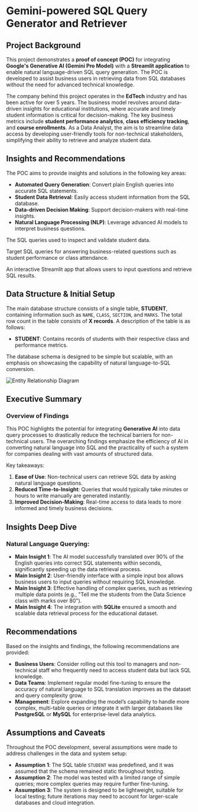 # Gemini-powered SQL Query Generator and Retriever

## Project Background

This project demonstrates a **proof of concept (POC)** for integrating **Google's Generative AI (Gemini Pro Model)** with a **Streamlit application** to enable natural language-driven SQL query generation. The POC is developed to assist business users in retrieving data from SQL databases without the need for advanced technical knowledge.

The company behind this project operates in the **EdTech** industry and has been active for over 5 years. The business model revolves around data-driven insights for educational institutions, where accurate and timely student information is critical for decision-making. The key business metrics include **student performance analytics**, **class efficiency tracking**, and **course enrollments**. As a Data Analyst, the aim is to streamline data access by developing user-friendly tools for non-technical stakeholders, simplifying their ability to retrieve and analyze student data.

## Insights and Recommendations

The POC aims to provide insights and solutions in the following key areas:

- **Automated Query Generation**: Convert plain English queries into accurate SQL statements.
- **Student Data Retrieval**: Easily access student information from the SQL database.
- **Data-driven Decision Making**: Support decision-makers with real-time insights.
- **Natural Language Processing (NLP)**: Leverage advanced AI models to interpret business questions.

The SQL queries used to inspect and validate student data.

Target SQL queries for answering business-related questions such as student performance or class attendance.

An interactive Streamlit app that allows users to input questions and retrieve SQL results.

## Data Structure & Initial Setup

The main database structure consists of a single table, **STUDENT**, containing information such as `NAME`, `CLASS`, `SECTION`, and `MARKS`. The total row count in the table consists of **X records**. A description of the table is as follows:

- **STUDENT**: Contains records of students with their respective class and performance metrics.

The database schema is designed to be simple but scalable, with an emphasis on showcasing the capability of natural language-to-SQL conversion.

![Entity Relationship Diagram](C:\Users\prana\Downloads\Aditi\Pranav\Portfolio_Projects\Gemini_Projects\TexttoSQL\Data_Schema)

## Executive Summary

### Overview of Findings

This POC highlights the potential for integrating **Generative AI** into data query processes to drastically reduce the technical barriers for non-technical users. The overarching findings emphasize the efficiency of AI in converting natural language into SQL and the practicality of such a system for companies dealing with vast amounts of structured data.

Key takeaways:
1. **Ease of Use**: Non-technical users can retrieve SQL data by asking natural language questions.
2. **Reduced Time-to-Insight**: Queries that would typically take minutes or hours to write manually are generated instantly.
3. **Improved Decision-Making**: Real-time access to data leads to more informed and timely business decisions.

## Insights Deep Dive

### Natural Language Querying:

- **Main Insight 1**: The AI model successfully translated over 90% of the English queries into correct SQL statements within seconds, significantly speeding up the data retrieval process.
- **Main Insight 2**: User-friendly interface with a simple input box allows business users to input queries without requiring SQL knowledge.
- **Main Insight 3**: Effective handling of complex queries, such as retrieving multiple data points (e.g., "Tell me the students from the Data Science class with marks over 80").
- **Main Insight 4**: The integration with **SQLite** ensured a smooth and scalable data retrieval process for the educational dataset.

## Recommendations

Based on the insights and findings, the following recommendations are provided:

- **Business Users**: Consider rolling out this tool to managers and non-technical staff who frequently need to access student data but lack SQL knowledge.
- **Data Teams**: Implement regular model fine-tuning to ensure the accuracy of natural language to SQL translation improves as the dataset and query complexity grow.
- **Management**: Explore expanding the model’s capability to handle more complex, multi-table queries or integrate it with larger databases like **PostgreSQL** or **MySQL** for enterprise-level data analytics.

## Assumptions and Caveats

Throughout the POC development, several assumptions were made to address challenges in the data and system setup:

- **Assumption 1**: The SQL table `STUDENT` was predefined, and it was assumed that the schema remained static throughout testing.
- **Assumption 2**: The model was tested with a limited range of simple queries; more complex queries may require further fine-tuning.
- **Assumption 3**: The system is designed to be lightweight, suitable for local testing; future iterations may need to account for larger-scale databases and cloud integration.

